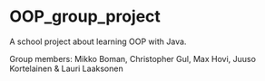 # OOP_group_project
A school project about learning OOP with Java.

Group members: 
Mikko Boman, Christopher Gul, Max Hovi, Juuso Kortelainen & Lauri Laaksonen
